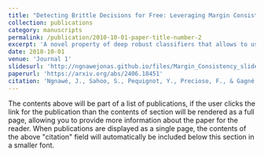 ```yaml
---
title: "Detecting Brittle Decisions for Free: Leveraging Margin Consistency in Deep Robust Classifiers."
collection: publications
category: manuscripts
permalink: /publication/2010-10-01-paper-title-number-2
excerpt: 'A novel property of deep robust classifiers that allows to use the logit margin as a proxy score for input margin and efficiently detect non-robust samples, vulnerable to adversarial attacks.'
date: 2010-10-01
venue: 'Journal 1'
slidesurl: 'http://ngnawejonas.github.io/files/Margin_Consistency_slides.pdf'
paperurl: 'https://arxiv.org/abs/2406.18451'
citation: 'Ngnawé, J., Sahoo, S., Pequignot, Y., Precioso, F., & Gagné, C. (2024). Detecting Brittle Decisions for Free: Leveraging Margin Consistency in Deep Robust Classifiers. arXiv preprint arXiv:2406.18451.'
---
```


The contents above will be part of a list of publications, if the user clicks the link for the publication than the contents of section will be rendered as a full page, allowing you to provide more information about the paper for the reader. When publications are displayed as a single page, the contents of the above "citation" field will automatically be included below this section in a smaller font.